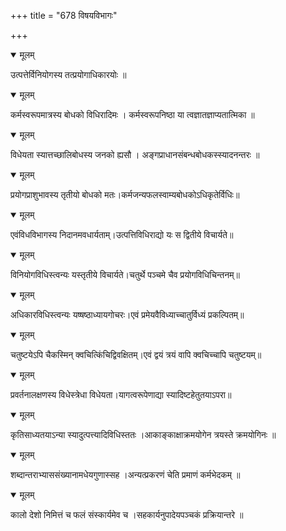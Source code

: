 +++
title = "678 विषयविभागः"

+++


<details open><summary>मूलम्</summary>

उत्पत्तेर्विनियोगस्य तत्प्रयोगाधिकारयोः ॥
</details>



<details open><summary>मूलम्</summary>

कर्मस्वरूपमात्रस्य बोधको विधिरादिमः । कर्मस्वरूपनिष्ठा या त्वज्ञातज्ञाप्यतात्मिका ॥
</details>



<details open><summary>मूलम्</summary>

विधेयता स्यात्तच्छालिबोधस्य जनको ह्यसौ । अङ्गप्राधानसंबन्धबोधकस्स्यादनन्तरः ॥
</details>



<details open><summary>मूलम्</summary>

प्रयोगप्राशुभावस्य तृतीयो बोधको मतः।कर्मजन्यफलस्वाम्यबोधकोऽधिकृतेर्विधिः॥
</details>



<details open><summary>मूलम्</summary>

एवंविधविभागस्य निदानमवधार्यताम्।उत्पत्तिविधिराद्यो यः स द्वितीये विचार्यते॥
</details>



<details open><summary>मूलम्</summary>

विनियोगविधिस्त्वन्यः यस्तृतीये विचार्यते।चतुर्थे पञ्चमे चैव प्रयोगविधिचिन्तनम्॥
</details>



<details open><summary>मूलम्</summary>

अधिकारविधिस्त्वन्यः यष्षष्ठाध्यायगोचरः।एवं प्रमेयवैविध्याच्चातुर्विध्यं प्रकल्पितम्॥
</details>



<details open><summary>मूलम्</summary>

चतुष्टयेऽपि चैकस्मिन् क्वचित्किंचिद्विवक्षितम्।एवं द्वयं त्रयं वापि क्वचिच्चापि चतुष्टयम्॥
</details>



<details open><summary>मूलम्</summary>

प्रवर्तनालक्षणस्य विधेस्त्रेधा विधेयता।यागत्वरूपेणाद्या स्यादिष्टहेतुतयाऽपरा॥
</details>



<details open><summary>मूलम्</summary>

कृतिसाध्यतयाऽन्या स्यादुत्पत्त्यादिविधिस्ततः ।आकाङ्काक्षाक्रमयोगेन त्रयस्ते क्रमयोगिनः ॥
</details>



<details open><summary>मूलम्</summary>

शब्दान्तराभ्याससंख्यानामधेयगुणास्सह ।अन्यत्प्रकरणं चेति प्रमाणं कर्मभेदकम् ॥
</details>



<details open><summary>मूलम्</summary>

कालो देशो निमित्तं च फलं संस्कार्यमेव च ।सहकार्यनुपादेयपञ्चकं प्रक्रियान्तरे ॥
</details>

